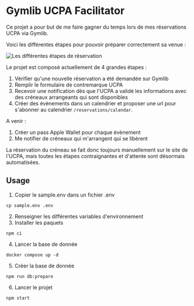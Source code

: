 # Gymlib UCPA Facilitator

Ce projet a pour but de me faire gagner du temps lors de mes réservations UCPA via Gymlib.

Voici les différentes étapes pour pouvoir préparer correctement sa venue :

![Les différentes étapes de réservation](./docs/étapes-reservation.png)

Le projet est composé actuellement de 4 grandes étapes :

1. Vérifier qu'une nouvelle réservation a été demandée sur Gymlib
2. Remplir le formulaire de contremarque UCPA
3. Recevoir une notification dès que l'UCPA a validé les informations avec des créneaux arrangeants qui sont disponibles
4. Créer des évènements dans un calendrier et proposer une url pour s'abonner au calendrier `/reservations/calendar`.

A venir :

1. Créer un pass Apple Wallet pour chaque évènement
2. Me notifier de créneaux qui m'arrangent qui se libèrent

La réservation du créneau se fait donc toujours manuellement sur le site de l'UCPA, mais toutes les étapes contraignantes
et d'attente sont désormais automatisées.

## Usage

1. Copier le sample.env dans un fichier .env

```shell
cp sample.env .env
```

2. Renseigner les différentes variables d'environnement
3. Installer les paquets

```shell
npm ci
```

4. Lancer la base de donnée

```shell
docker compose up -d
```

5. Créer la base de donnée

```shell
npm run db:prepare
```

6. Lancer le projet

```shell
npm start
```
